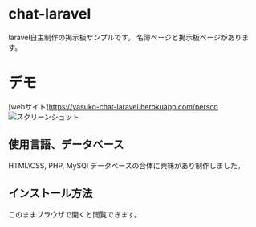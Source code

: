 # chat-laravel

 laravel自主制作の掲示板サンプルです。
 名簿ページと掲示板ページがあります。
 
 # デモ
 [webサイト]https://yasuko-chat-laravel.herokuapp.com/person
 ![スクリーンショット](https://user-images.githubusercontent.com/84828867/159811037-746f2172-79be-4c2e-9b4e-7979a99ac000.png)


 
 ## 使用言語、データベース
 HTML\CSS, PHP, MySQl
 データベースの合体に興味があり制作しました。
 
 
 ## インストール方法
 このままブラウザで開くと閲覧できます。
 
